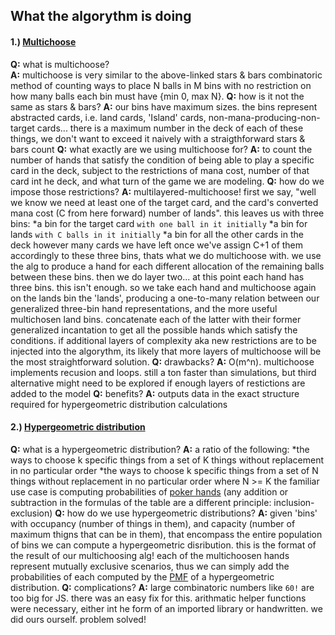 ## What the algorythm is doing
#### 1.) [Multichoose](https://en.wikipedia.org/wiki/Stars_and_bars_(combinatorics))
**Q:** what is multichoose?  
**A:** multichoose is very similar to the above-linked stars & bars combinatoric method of counting ways to place N balls in M bins with no restriction on how many balls each bin must have {min 0, max N}.
**Q:** how is it not the same as stars & bars?
**A:** our bins have maximum sizes. the bins represent abstracted cards, i.e. land cards, 'Island' cards, non-mana-producing-non-target cards... there is a maximum number in the deck of each of these things, we don't want to exceed it naively with a straigthforward stars & bars count
**Q:** what exactly are we using multichoose for?
**A:** to count the number of hands that satisfy the condition of being able to play a specific card in the deck, subject to the restrictions of mana cost, number of that card int he deck, and what turn of the game we are modeling.
**Q:** how do we impose those restrictions?
**A:** multilayered-multichoose! first we say, "well we know we need at least one of the target card, and the card's converted mana cost (C from here forward) number of lands". this leaves us with three bins:
*a bin for the target card `with one ball in it initially`
*a bin for lands `with C balls in it initially`
*a bin for all the other cards in the deck
however many cards we have left once we've assign C+1 of them accordingly to these three bins, thats what we do multichoose with. we use the alg to produce a hand for each different allocation of the remaining balls between these bins. then we do layer two...
at this point each hand has three bins. this isn't enough. so we take each hand and multichoose again on the lands bin the 'lands', producing a one-to-many relation between our generalized three-bin hand representations, and the more useful multichosen land bins. concatenate each of the latter with their former generalized incantation to get all the possible hands which satisfy the conditions. if additional layers of complexity aka new restrictions are to be injected into the algorythm, its likely that more layers of multichoose will be the most straightforward solution.
**Q:** drawbacks?
**A:** O(m^n). multichoose implements recusion and loops. still a ton faster than simulations, but third alternative might need to be explored if enough layers of restictions are added to the model
**Q:** benefits?
**A:** outputs data in the exact structure required for hypergeometric distribution calculations

#### 2.) [Hypergeometric distribution](https://en.wikipedia.org/wiki/Hypergeometric_distribution)
**Q:** what is a hypergeometric distribution?
**A:** a ratio of the following:
*the ways to choose k specific things from a set of K things without replacement in no particular order
*the ways to choose k specific things from a set of N things without replacement in no particular order
where N >= K
the familiar use case is computing probabilities of [poker hands](https://en.wikipedia.org/wiki/Poker_probability) (any addition or subtraction in the formulas of the table are a different principle: inclusion-exclusion)
**Q:** how do we use hypergeometric distributions?
**A:** given 'bins' with occupancy (number of things in them), and capacity (number of maximum thigns that can be in them), that encompass the entire population of bins we can compute a hypergeometric disribution. this is the format of the result of our multichoosing alg! each of the multichoosen hands represent mutually exclusive scenarios, thus we can simply add the probabilities of each computed by the [PMF](https://en.wikipedia.org/wiki/Probability_mass_function) of a hypergeometric distribution.
**Q:** complications?
**A:** large combinatoric numbers like `60!` are too big for JS. there was an easy fix for this. arithmatic helper functions were necessary, either int he form of an imported library or handwritten. we did ours ourself. problem solved!
